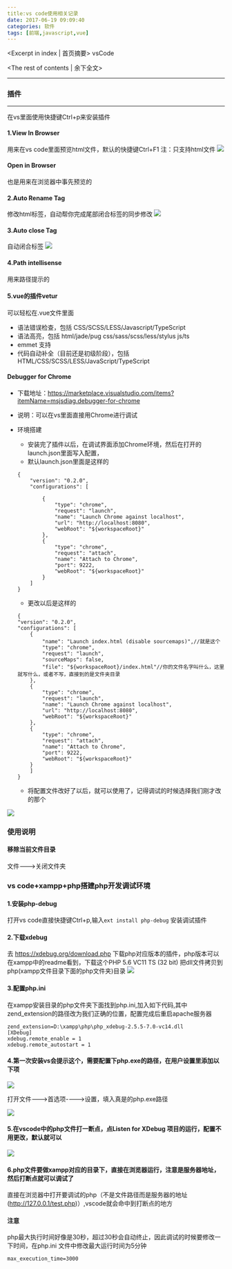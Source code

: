 ```yaml
---
title:vs code使用相关记录
date: 2017-06-19 09:09:40
categories: 软件
tags: [前端,javascript,vue]
---
```

<Excerpt in index | 首页摘要> 
vsCode
<!-- more -->
<The rest of contents | 余下全文>

-----

### 插件
---
在vs里面使用快捷键Ctrl+p来安装插件

#### 1.View In Browser
用来在vs code里面预览html文件，默认的快捷键Ctrl+F1
注：只支持html文件
![](vsCode/1.gif)

#### Open in Browser
也是用来在浏览器中事先预览的

#### 2.Auto Rename Tag
修改html标签，自动帮你完成尾部闭合标签的同步修改
![](vsCode/2.gif)


#### 3.Auto close Tag
自动闭合标签
![](vsCode/3.gif)

#### 4.Path intellisense
用来路径提示的

####  5.vue的插件vetur
可以轻松在.vue文件里面
- 语法错误检查，包括 CSS/SCSS/LESS/Javascript/TypeScript
- 语法高亮，包括 html/jade/pug css/sass/scss/less/stylus js/ts
- emmet 支持
- 代码自动补全（目前还是初级阶段），包括 HTML/CSS/SCSS/LESS/JavaScript/TypeScript


#### Debugger for Chrome
- 下载地址：https://marketplace.visualstudio.com/items?itemName=msjsdiag.debugger-for-chrome
- 说明：可以在vs里面直接用Chrome进行调试
- 环境搭建
	- 安装完了插件以后，在调试界面添加Chrome环境，然后在打开的launch.json里面写入配置，
	- 默认launch.json里面是这样的
	```
	{
	    "version": "0.2.0",
	    "configurations": [
	        
	        {
	            "type": "chrome",
	            "request": "launch",
	            "name": "Launch Chrome against localhost",
	            "url": "http://localhost:8080",
	            "webRoot": "${workspaceRoot}"
	        },
	        {
	            "type": "chrome",
	            "request": "attach",
	            "name": "Attach to Chrome",
	            "port": 9222,
	            "webRoot": "${workspaceRoot}"
	        }
	    ]
	}
	```
	- 更改以后是这样的

	```
	{
    "version": "0.2.0",
    "configurations": [
        {
            "name": "Launch index.html (disable sourcemaps)",//就是这个
            "type": "chrome",
            "request": "launch",
            "sourceMaps": false,
            "file": "${workspaceRoot}/index.html"//你的文件名字叫什么，这里就写什么，或者不写，直接到的是文件夹目录
        },       
        {
            "type": "chrome",
            "request": "launch",
            "name": "Launch Chrome against localhost",
            "url": "http://localhost:8080",
            "webRoot": "${workspaceRoot}"
        },
        {
            "type": "chrome",
            "request": "attach",
            "name": "Attach to Chrome",
            "port": 9222,
            "webRoot": "${workspaceRoot}"
        }
	    ]
	}
	```
	- 将配置文件改好了以后，就可以使用了，记得调试的时候选择我们刚才改的那个

![](vsCode/4.gif)

### 使用说明

#### 移除当前文件目录
文件--->关闭文件夹

### vs code+xampp+php搭建php开发调试环境
#### 1.安装php-debug
打开vs code直接快捷键Ctrl+p,输入`ext install php-debug` 安装调试插件 

#### 2.下载xdebug
去 https://xdebug.org/download.php 下载php对应版本的插件，php版本可以在xampp中的readme看到，下载这个PHP 5.6 VC11 TS (32 bit) 把dll文件拷贝到php(xampp文件目录下面的php文件夹)目录
![](vsCode/1.png)

#### 3.配置php.ini
在xampp安装目录的php文件夹下面找到php.ini,加入如下代码,其中zend_extension的路径改为我们正确的位置，配置完成后重启apache服务器
```
zend_extension=D:\xampp\php\php_xdebug-2.5.5-7.0-vc14.dll
[XDebug]
xdebug.remote_enable = 1
xdebug.remote_autostart = 1
``` 
#### 4.第一次安装vs会提示这个，需要配置下php.exe的路径，在用户设置里添加以下项
![](vsCode/2.png)

打开文件--->首选项---->设置，填入真是的php.exe路径

![](vsCode/3.png)

#### 5.在vscode中的php文件打一断点，点Listen for XDebug 项目的运行，配置不用更改，默认就可以
![](vsCode/4.png) 

#### 6.php文件要做xampp对应的目录下，直接在浏览器运行，注意是服务器地址，然后打断点就可以调试了
直接在浏览器中打开要调试的php（不是文件路径而是服务器的地址(http://127.0.0.1/test.php)）,vscode就会命中到打断点的地方


#### 注意
php最大执行时间好像是30秒，超过30秒会自动终止，因此调试的时候要修改一下时间，在php.ini 文件中修改最大运行时间为5分钟
```
max_execution_time=3000
```